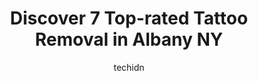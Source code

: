 ---
layout: ampstory
image: https://i0.wp.com/?resize=640,853
author: techidn
featured: false
description: Discover the impressive array of Tattoo Removal options in Albany NY, where you can find 7 of the largest Tattoo Removal establishments in the area. From renowned classics to hidden gems, Al
title: Discover 7 Top-rated Tattoo Removal in Albany NY
cover:
   title: Discover 7 Top-rated Tattoo Removal in Albany NY
   subtitle: Rickpate
   background: 

pages: 
 - layout: thirds
   top: <h1>#1 Removery Tattoo Removal & Fading</h1>
   bottom: "<p>I went in for a consult with Travis and was very pleased with the experience! He took the time to explain everything to me and made me feel very comfortable. He was extre</p>"
   background: https://images.unsplash.com/photo-1615749413727-825b59a857b5?ixlib=rb-4.0.3&ixid=MnwxMjA3fDB8MHxwaG90by1wYWdlfHx8fGVufDB8fHx8&auto=format&fit=crop&w=640&h=853&q=80
   backgroundblur: true
 - layout: thirds
   top: <h1>#2 Dead Presidents Lounge</h1>
   bottom: "<p>I highly recommend Dead Prez lounge for any tattoo work. I came here with a friend years ago from Mass & told myself this is where Id come for any future ink. I have not</p>"
   background: https://images.unsplash.com/photo-1552083974-186346191183?ixlib=rb-4.0.3&ixid=MnwxMjA3fDB8MHxwaG90by1wYWdlfHx8fGVufDB8fHx8&auto=format&fit=crop&w=640&h=853&q=80
   cta:
      link: https://www.depkes.org/blog/discover-7-top-rated-tattoo-removal-in-albany-ny/
      text: Discover 7 Top-rated Tattoo Removal in Albany NY
 - layout: thirds
   top: <h1>#3 Cold River Body Arts</h1>
   bottom: "<p>761 Madison Ave, Albany, NY 12208, United States</p>"
   background: https://images.unsplash.com/photo-1533998839656-76f5e4b2bccb?ixlib=rb-4.0.3&ixid=MnwxMjA3fDB8MHxwaG90by1wYWdlfHx8fGVufDB8fHx8&auto=format&fit=crop&w=640&h=853&q=80
   cta:
      link: https://www.depkes.org/blog/discover-7-top-rated-tattoo-removal-in-albany-ny/
      text: Discover 7 Top-rated Tattoo Removal in Albany NY
 - layout: thirds
   top: <h1>#4 Lark Street Tattoo</h1>
   bottom: "<p>278 Lark St, Albany, NY 12210, United States</p>"
   background: https://images.unsplash.com/photo-1531169509526-f8f1fdaa4a67?ixlib=rb-4.0.3&ixid=MnwxMjA3fDB8MHxwaG90by1wYWdlfHx8fGVufDB8fHx8&auto=format&fit=crop&w=640&h=853&q=80
   cta:
      link: https://www.depkes.org/blog/discover-7-top-rated-tattoo-removal-in-albany-ny/
      text: Discover 7 Top-rated Tattoo Removal in Albany NY
 - layout: thirds
   top: <h1>#5 Make Your Mark Tattoo</h1>
   bottom: "<p>1314A Central Ave, Albany, NY 12205, United States</p>"
   background: https://images.unsplash.com/photo-1540457036297-448b6b99e91c?ixlib=rb-4.0.3&ixid=MnwxMjA3fDB8MHxwaG90by1wYWdlfHx8fGVufDB8fHx8&auto=format&fit=crop&w=640&h=853&q=80
   cta:
      link: https://www.depkes.org/blog/discover-7-top-rated-tattoo-removal-in-albany-ny/
      text: Discover 7 Top-rated Tattoo Removal in Albany NY
 - layout: thirds
   top: <h1>#6 CS Tattoo Removal</h1>
   bottom: "<p>5 S Allen St #2201, Albany, NY 12208, United States</p>"
   background: https://images.unsplash.com/photo-1484589065579-248aad0d8b13?ixlib=rb-4.0.3&ixid=MnwxMjA3fDB8MHxwaG90by1wYWdlfHx8fGVufDB8fHx8&auto=format&fit=crop&w=640&h=853&q=80
   cta:
      link: https://www.depkes.org/blog/discover-7-top-rated-tattoo-removal-in-albany-ny/
      text: Discover 7 Top-rated Tattoo Removal in Albany NY

 - layout: thirds
   middle: Continue reading...
   background: https://images.unsplash.com/photo-1574169208507-84376144848b?ixlib=rb-4.0.3&ixid=MnwxMjA3fDB8MHxwaG90by1wYWdlfHx8fGVufDB8fHx8&auto=format&fit=crop&w=640&h=853&q=80
   cta:
      link: https://www.depkes.org/blog/discover-7-top-rated-tattoo-removal-in-albany-ny/
      text: Discover 7 Top-rated Tattoo Removal in Albany NY
      
---